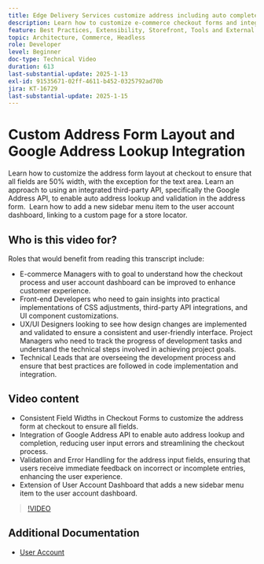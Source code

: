 ```yaml
---
title: Edge Delivery Services customize address including auto complete
description: Learn how to customize e-commerce checkout forms and integrate Google Address Lookup for improved user experience and reduced input errors.
feature: Best Practices, Extensibility, Storefront, Tools and External Services
topic: Architecture, Commerce, Headless
role: Developer
level: Beginner
doc-type: Technical Video
duration: 613
last-substantial-update: 2025-1-13
exl-id: 91535671-02ff-4611-b452-0325792ad70b
jira: KT-16729
last-substantial-update: 2025-1-15
---
```


# Custom Address Form Layout and Google Address Lookup Integration

Learn how to customize the address form layout at checkout to ensure that all fields are 50% width, with the exception for the text area. Learn an approach to using an integrated third-party API, specifically the Google Address API, to enable auto address lookup and validation in the address form. ​ Learn how to add a new sidebar menu item to the user account dashboard, linking to a custom page for a store locator.

## Who is this video for?

Roles that would benefit from reading this transcript include:

* E-commerce Managers with to goal to understand how the checkout process and user account dashboard can be improved to enhance customer experience.
* Front-end Developers who need to gain insights into practical implementations of CSS adjustments, third-party API integrations, and UI component customizations.
* UX/UI Designers looking to see how design changes are implemented and validated to ensure a consistent and user-friendly interface.
Project Managers who need to track the progress of development tasks and understand the technical steps involved in achieving project goals.
* Technical Leads that are overseeing the development process and ensure that best practices are followed in code implementation and integration.


## Video content

* Consistent Field Widths in Checkout Forms to customize the address form at checkout to ensure all fields.
* Integration of Google Address API to enable auto address lookup and completion, reducing user input errors and streamlining the checkout process.
* Validation and Error Handling for the address input fields, ensuring that users receive immediate feedback on incorrect or incomplete entries, enhancing the user experience.
* Extension of User Account Dashboard that adds a new sidebar menu item to the user account dashboard.

>[!VIDEO](https://video.tv.adobe.com/v/3442787?learn=on)

## Additional Documentation

* [User Account](https://experienceleague.adobe.com/developer/commerce/storefront/dropins/user-account/tutorials/)
